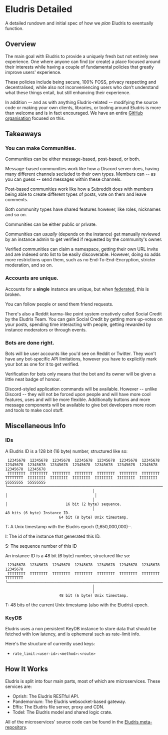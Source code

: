 # Eludris Detailed

A detailed rundown and initial spec of how we _plan_ Eludris to eventually function.

## Overview

The main goal with Eludris to provide a uniquely fresh but not entirely new experience. One where anyone can find (or create) a place focused around their interests while having a couple of fundamental policies that greatly improve users' experience.

These policies include being secure, 100% FOSS, privacy respecting and decentralised, while also not inconveniencing users who don't understand what these things entail, but still enhancing their experience.

In addition -- and as with anything Eludris-related -- modifying the source code or making your own clients, libraries, or tooling around Eludris is more than welcome and is in fact encouraged. We have an entire [GitHub organisation](https://github.com/eludris-community) focused on this.

## Takeaways

### You can make Communities.

Communities can be either message-based, post-based, or both.

Message-based communities work like how a Discord server does, having many different channels secluded to their own types. Members can -- as you can guess -- send messages within these channels.

Post-based communities work like how a Subreddit does with members being able to create different types of posts, vote on them and leave comments.

Both community types have shared features however, like roles, nicknames and so on.

Communities can be either public or private.

Communities can _usually_ (depends on the instance) get manually reviewed by an instance admin to get verified if requested by the community's owner.

Verified communities can claim a namespace, getting their own URL invite and are indexed onto list to be easily discoverable. However, doing so adds more restrictions upon them, such as no End-To-End-Encryption, stricter moderation, and so on.

### Accounts are unique.

Accounts for a **single** instance are unique, but when [federated](./federation#overview), this is broken.

You can follow people or send them friend requests.

There's also a Reddit karma-like point system creatively called Social Credit by the Eludris Team.
You can gain Social Credit by getting more up-votes on your posts, spending time interacting with people, getting rewarded by instance moderators or through events.

### Bots are done right.

Bots will be user accounts like you'd see on Reddit or Twitter. They won't have any bot-specific API limitations, however you have to explicitly mark your bot as one for it to get verified.

Verification for bots only means that the bot and its owner will be given a little neat badge of honour.

Discord-styled application commands will be available. However -- unlike Discord -- they will not be forced upon people and will have more cool features, uses and will be more flexible. Additionally buttons and more message components will be available to give bot developers more room and tools to make cool stuff.

## Miscellaneous Info

### IDs

A Eludris ID is a 128 bit (16 byte) number, structured like so:

```
 12345678  12345678  12345678  12345678  12345678  12345678  12345678  12345678  12345678  12345678  12345678  12345678  12345678  12345678  12345678  12345678
 TTTTTTTT  TTTTTTTT  TTTTTTTT  TTTTTTTT  TTTTTTTT  TTTTTTTT  TTTTTTTT  TTTTTTTT  IIIIIIII  IIIIIIII  IIIIIIII  IIIIIIII  IIIIIIII  IIIIIIII  SSSSSSSS  SSSSSSSS
╰──────────────────────────────────────────────────────────────────────────────╯╰──────────────────────────────────────────────────────────╯╰──────────────────╯
                                       │                                                                     │                                       │
                                       │                                                                     │                          16 bit (2 byte) sequence.
                                       │                                                       48 bits (6 byte) Instance ID.
                        64 bit (8 byte) Unix timestamp.
```

T: A Unix timestamp with the Eludris epoch (1,650,000,000)─.

I: The id of the instance that generated this ID.

S: The sequence number of this ID

An instance ID is a 48 bit (6 byte) number, structured like so:

```
 12345678  12345678  12345678  12345678  12345678  12345678  12345678 12345678
 TTTTTTTT  TTTTTTTT  TTTTTTTT  TTTTTTTT  TTTTTTTT  TTTTTTTT  TTTTTTTT TTTTTTTT
╰─────────────────────────────────────────────────────────────────────────────╯
                                       │
                                       │
                        48 bit (6 byte) Unix timestamp.
```

T: 48 bits of the current Unix timestamp (also with the Eludris) epoch.

### KeyDB

Eludris uses a non persistent KeyDB instance to store data that should be fetched with low latency, and is ephemeral such as rate-limit info.

Here's the structure of currently used keys:

- `rate_limit:<user-id>:<method>:<route>`

## How It Works

Eludris is split into four main parts, most of which are microservices. These services are:

- Oprish: The Eludris RESTful API.
- Pandemonium: The Eludris websocket-based gateway.
- Effis: The Eludris file server, proxy and CDN.
- Todel: The Eludris model and shared logic crate.

All of the microservices' source code can be found in the [Eludris meta-repository](https://github.com/eludris/eludris).
